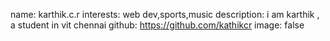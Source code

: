 name: karthik.c.r
interests: web dev,sports,music
description: i am karthik , a student in vit chennai
github: https://github.com/kathikcr
image: false